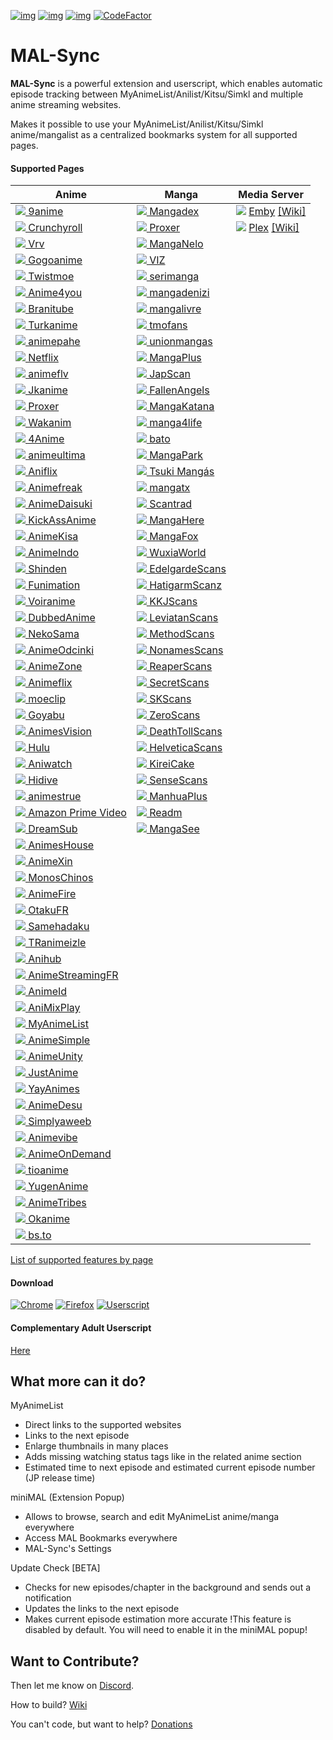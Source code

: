 [![img](https://img.shields.io/travis/com/MALSync/MALSync.svg?style=flat-square&logo=travis)](https://travis-ci.com/MALSync/MALSync)
[![img](https://img.shields.io/discord/358599430502481920.svg?style=flat-square&logo=discord&label=Chat%20%2F%20Support&colorB=7289DA)](https://discordapp.com/invite/cTH4yaw)
[![img](https://img.shields.io/github/issues/MALSync/MALSync.svg?style=flat-square&logo=github&logoColor=white)](https://github.com/MALSync/MALSync/issues)
[![CodeFactor](https://www.codefactor.io/repository/github/MALSync/MALSync/badge)](https://www.codefactor.io/repository/github/MALSync/MALSync)

# MAL-Sync
**MAL-Sync** is a powerful extension and userscript, which enables automatic episode tracking between MyAnimeList/Anilist/Kitsu/Simkl and multiple anime streaming websites.

Makes it possible to use your MyAnimeList/Anilist/Kitsu/Simkl anime/mangalist as a centralized bookmarks system for all supported pages.

#### **Supported Pages** <a id="anchor-link"></a>

<!--pages-->
  <table>
    <thead>
      <tr>
        <th>Anime</th>
        <th>Manga</th>
        <th>Media Server</th>
      </tr>
    </thead>
    <tbody>
      <tr>
                <td><a href="https://9anime.to"><img src="https://www.google.com/s2/favicons?domain=https://9anime.to"> 9anime</a></td>
                <td><a href="https://www.mangadex.org"><img src="https://www.google.com/s2/favicons?domain=https://www.mangadex.org"> Mangadex</a></td>
                <td><a href="http://app.emby.media"><img src="https://www.google.com/s2/favicons?domain=app.emby.media"></a> <a href="http://app.emby.media">Emby</a> <a href="https://github.com/MALSync/MALSync/wiki/Emby-Plex">[Wiki]</a></td>
              </tr><tr>
                <td><a href="https://www.crunchyroll.com"><img src="https://www.google.com/s2/favicons?domain=https://www.crunchyroll.com"> Crunchyroll</a></td>
                <td><a href="https://proxer.me"><img src="https://www.google.com/s2/favicons?domain=https://proxer.me"> Proxer</a></td>
                <td><a href="http://app.plex.tv"><img src="https://www.google.com/s2/favicons?domain=http://app.plex.tv"></a> <a href="http://app.plex.tv">Plex</a> <a href="https://github.com/MALSync/MALSync/wiki/Emby-Plex">[Wiki]</a></td>
              </tr><tr>
                <td><a href="https://vrv.co"><img src="https://www.google.com/s2/favicons?domain=https://vrv.co"> Vrv</a></td>
                <td><a href="https://manganelo.com"><img src="https://www.google.com/s2/favicons?domain=https://manganelo.com"> MangaNelo</a></td>
                <td></td>
              </tr><tr>
                <td><a href="https://gogoanimes.so"><img src="https://www.google.com/s2/favicons?domain=https://gogoanimes.so"> Gogoanime</a></td>
                <td><a href="https://www.viz.com"><img src="https://www.google.com/s2/favicons?domain=https://www.viz.com"> VIZ</a></td>
                <td></td>
              </tr><tr>
                <td><a href="https://twist.moe"><img src="https://www.google.com/s2/favicons?domain=https://twist.moe"> Twistmoe</a></td>
                <td><a href="https://serimanga.com"><img src="https://www.google.com/s2/favicons?domain=https://serimanga.com"> serimanga</a></td>
                <td></td>
              </tr><tr>
                <td><a href="https://www.anime4you.one"><img src="https://www.google.com/s2/favicons?domain=https://www.anime4you.one"> Anime4you</a></td>
                <td><a href="https://mangadenizi.com"><img src="https://www.google.com/s2/favicons?domain=https://mangadenizi.com"> mangadenizi</a></td>
                <td></td>
              </tr><tr>
                <td><a href="https://www.branitube.net"><img src="https://www.google.com/s2/favicons?domain=https://www.branitube.net"> Branitube</a></td>
                <td><a href="https://mangalivre.net"><img src="https://www.google.com/s2/favicons?domain=https://mangalivre.net"> mangalivre</a></td>
                <td></td>
              </tr><tr>
                <td><a href="https://www.turkanime.net"><img src="https://www.google.com/s2/favicons?domain=https://www.turkanime.net"> Turkanime</a></td>
                <td><a href="https://lectortmo.com"><img src="https://www.google.com/s2/favicons?domain=https://lectortmo.com"> tmofans</a></td>
                <td></td>
              </tr><tr>
                <td><a href="https://animepahe.com"><img src="https://www.google.com/s2/favicons?domain=https://animepahe.com"> animepahe</a></td>
                <td><a href="https://unionleitor.top"><img src="https://www.google.com/s2/favicons?domain=https://unionleitor.top"> unionmangas</a></td>
                <td></td>
              </tr><tr>
                <td><a href="https://www.netflix.com"><img src="https://www.google.com/s2/favicons?domain=https://www.netflix.com"> Netflix</a></td>
                <td><a href="https://mangaplus.shueisha.co.jp"><img src="https://www.google.com/s2/favicons?domain=https://mangaplus.shueisha.co.jp"> MangaPlus</a></td>
                <td></td>
              </tr><tr>
                <td><a href="https://animeflv.net"><img src="https://www.google.com/s2/favicons?domain=https://animeflv.net"> animeflv</a></td>
                <td><a href="https://www.japscan.se"><img src="https://www.google.com/s2/favicons?domain=https://www.japscan.se"> JapScan</a></td>
                <td></td>
              </tr><tr>
                <td><a href="https://jkanime.net/"><img src="https://www.google.com/s2/favicons?domain=https://jkanime.net/"> Jkanime</a></td>
                <td><a href="https://manga.fascans.com/"><img src="https://www.google.com/s2/favicons?domain=https://manga.fascans.com/"> FallenAngels</a></td>
                <td></td>
              </tr><tr>
                <td><a href="https://proxer.me"><img src="https://www.google.com/s2/favicons?domain=https://proxer.me"> Proxer</a></td>
                <td><a href="http://mangakatana.com"><img src="https://www.google.com/s2/favicons?domain=http://mangakatana.com"> MangaKatana</a></td>
                <td></td>
              </tr><tr>
                <td><a href="https://www.wakanim.tv"><img src="https://www.google.com/s2/favicons?domain=https://www.wakanim.tv"> Wakanim</a></td>
                <td><a href="https://manga4life.com"><img src="https://www.google.com/s2/favicons?domain=https://manga4life.com"> manga4life</a></td>
                <td></td>
              </tr><tr>
                <td><a href="https://4anime.to"><img src="https://www.google.com/s2/favicons?domain=https://4anime.to"> 4Anime</a></td>
                <td><a href="https://bato.to"><img src="https://www.google.com/s2/favicons?domain=https://bato.to"> bato</a></td>
                <td></td>
              </tr><tr>
                <td><a href="https://animeultima.to"><img src="https://www.google.com/s2/favicons?domain=https://animeultima.to"> animeultima</a></td>
                <td><a href="https://mangapark.net"><img src="https://www.google.com/s2/favicons?domain=https://mangapark.net"> MangaPark</a></td>
                <td></td>
              </tr><tr>
                <td><a href="https://www1.aniflix.tv"><img src="https://www.google.com/s2/favicons?domain=https://www1.aniflix.tv"> Aniflix</a></td>
                <td><a href="https://www.tsukimangas.com"><img src="https://www.google.com/s2/favicons?domain=https://www.tsukimangas.com"> Tsuki Mangás</a></td>
                <td></td>
              </tr><tr>
                <td><a href="https://www.animefreak.tv"><img src="https://www.google.com/s2/favicons?domain=https://www.animefreak.tv"> Animefreak</a></td>
                <td><a href="https://mangatx.com"><img src="https://www.google.com/s2/favicons?domain=https://mangatx.com"> mangatx</a></td>
                <td></td>
              </tr><tr>
                <td><a href="https://animedaisuki.moe"><img src="https://www.google.com/s2/favicons?domain=https://animedaisuki.moe"> AnimeDaisuki</a></td>
                <td><a href="https://scantrad.net"><img src="https://www.google.com/s2/favicons?domain=https://scantrad.net"> Scantrad</a></td>
                <td></td>
              </tr><tr>
                <td><a href="https://www.kickassanime.rs"><img src="https://www.google.com/s2/favicons?domain=https://www.kickassanime.rs"> KickAssAnime</a></td>
                <td><a href="http://www.mangahere.cc"><img src="https://www.google.com/s2/favicons?domain=http://www.mangahere.cc"> MangaHere</a></td>
                <td></td>
              </tr><tr>
                <td><a href="https://animekisa.tv"><img src="https://www.google.com/s2/favicons?domain=https://animekisa.tv"> AnimeKisa</a></td>
                <td><a href="http://fanfox.net"><img src="https://www.google.com/s2/favicons?domain=http://fanfox.net"> MangaFox</a></td>
                <td></td>
              </tr><tr>
                <td><a href="http://animeindo.moe"><img src="https://www.google.com/s2/favicons?domain=http://animeindo.moe"> AnimeIndo</a></td>
                <td><a href="https://wuxiaworld.site"><img src="https://www.google.com/s2/favicons?domain=https://wuxiaworld.site"> WuxiaWorld</a></td>
                <td></td>
              </tr><tr>
                <td><a href="https://shinden.pl"><img src="https://www.google.com/s2/favicons?domain=https://shinden.pl"> Shinden</a></td>
                <td><a href="https://edelgardescans.com"><img src="https://www.google.com/s2/favicons?domain=https://edelgardescans.com"> EdelgardeScans</a></td>
                <td></td>
              </tr><tr>
                <td><a href="https://www.funimation.com"><img src="https://www.google.com/s2/favicons?domain=https://www.funimation.com"> Funimation</a></td>
                <td><a href="https://hatigarmscanz.net"><img src="https://www.google.com/s2/favicons?domain=https://hatigarmscanz.net"> HatigarmScanz</a></td>
                <td></td>
              </tr><tr>
                <td><a href="http://voiranime.com"><img src="https://www.google.com/s2/favicons?domain=http://voiranime.com"> Voiranime</a></td>
                <td><a href="https://kkjscans.co"><img src="https://www.google.com/s2/favicons?domain=https://kkjscans.co"> KKJScans</a></td>
                <td></td>
              </tr><tr>
                <td><a href="https://ww5.dubbedanime.net"><img src="https://www.google.com/s2/favicons?domain=https://ww5.dubbedanime.net"> DubbedAnime</a></td>
                <td><a href="https://leviatanscans.com"><img src="https://www.google.com/s2/favicons?domain=https://leviatanscans.com"> LeviatanScans</a></td>
                <td></td>
              </tr><tr>
                <td><a href="https://www.neko-sama.fr"><img src="https://www.google.com/s2/favicons?domain=https://www.neko-sama.fr"> NekoSama</a></td>
                <td><a href="https://methodscans.com"><img src="https://www.google.com/s2/favicons?domain=https://methodscans.com"> MethodScans</a></td>
                <td></td>
              </tr><tr>
                <td><a href="https://anime-odcinki.pl"><img src="https://www.google.com/s2/favicons?domain=https://anime-odcinki.pl"> AnimeOdcinki</a></td>
                <td><a href="https://the-nonames.com"><img src="https://www.google.com/s2/favicons?domain=https://the-nonames.com"> NonamesScans</a></td>
                <td></td>
              </tr><tr>
                <td><a href="https://www.animezone.pl"><img src="https://www.google.com/s2/favicons?domain=https://www.animezone.pl"> AnimeZone</a></td>
                <td><a href="https://reaperscans.com"><img src="https://www.google.com/s2/favicons?domain=https://reaperscans.com"> ReaperScans</a></td>
                <td></td>
              </tr><tr>
                <td><a href="https://animeflix.io"><img src="https://www.google.com/s2/favicons?domain=https://animeflix.io"> Animeflix</a></td>
                <td><a href="https://secretscans.co"><img src="https://www.google.com/s2/favicons?domain=https://secretscans.co"> SecretScans</a></td>
                <td></td>
              </tr><tr>
                <td><a href="https://moeclip.com"><img src="https://www.google.com/s2/favicons?domain=https://moeclip.com"> moeclip</a></td>
                <td><a href="https://skscans.com"><img src="https://www.google.com/s2/favicons?domain=https://skscans.com"> SKScans</a></td>
                <td></td>
              </tr><tr>
                <td><a href="https://goyabu.com"><img src="https://www.google.com/s2/favicons?domain=https://goyabu.com"> Goyabu</a></td>
                <td><a href="https://zeroscans.com"><img src="https://www.google.com/s2/favicons?domain=https://zeroscans.com"> ZeroScans</a></td>
                <td></td>
              </tr><tr>
                <td><a href="https://animesvision.biz"><img src="https://www.google.com/s2/favicons?domain=https://animesvision.biz"> AnimesVision</a></td>
                <td><a href="https://reader.deathtollscans.net"><img src="https://www.google.com/s2/favicons?domain=https://reader.deathtollscans.net"> DeathTollScans</a></td>
                <td></td>
              </tr><tr>
                <td><a href="https://www.hulu.com"><img src="https://www.google.com/s2/favicons?domain=https://www.hulu.com"> Hulu</a></td>
                <td><a href="https://helveticascans.com"><img src="https://www.google.com/s2/favicons?domain=https://helveticascans.com"> HelveticaScans</a></td>
                <td></td>
              </tr><tr>
                <td><a href="https://aniwatch.me"><img src="https://www.google.com/s2/favicons?domain=https://aniwatch.me"> Aniwatch</a></td>
                <td><a href="https://reader.kireicake.com"><img src="https://www.google.com/s2/favicons?domain=https://reader.kireicake.com"> KireiCake</a></td>
                <td></td>
              </tr><tr>
                <td><a href="https://www.hidive.com"><img src="https://www.google.com/s2/favicons?domain=https://www.hidive.com"> Hidive</a></td>
                <td><a href="https://sensescans.com"><img src="https://www.google.com/s2/favicons?domain=https://sensescans.com"> SenseScans</a></td>
                <td></td>
              </tr><tr>
                <td><a href="https://animestrue.site"><img src="https://www.google.com/s2/favicons?domain=https://animestrue.site"> animestrue</a></td>
                <td><a href="https://manhuaplus.com"><img src="https://www.google.com/s2/favicons?domain=https://manhuaplus.com"> ManhuaPlus</a></td>
                <td></td>
              </tr><tr>
                <td><a href="https://www.primevideo.com"><img src="https://www.google.com/s2/favicons?domain=https://www.primevideo.com"> Amazon Prime Video</a></td>
                <td><a href="https://readm.org"><img src="https://www.google.com/s2/favicons?domain=https://readm.org"> Readm</a></td>
                <td></td>
              </tr><tr>
                <td><a href="https://dreamsub.stream"><img src="https://www.google.com/s2/favicons?domain=https://dreamsub.stream"> DreamSub</a></td>
                <td><a href="https://mangasee123.com"><img src="https://www.google.com/s2/favicons?domain=https://mangasee123.com"> MangaSee</a></td>
                <td></td>
              </tr><tr>
                <td><a href="https://animeshouse.net"><img src="https://www.google.com/s2/favicons?domain=https://animeshouse.net"> AnimesHouse</a></td>
                <td></td>
                <td></td>
              </tr><tr>
                <td><a href="https://animexin.xyz"><img src="https://www.google.com/s2/favicons?domain=https://animexin.xyz"> AnimeXin</a></td>
                <td></td>
                <td></td>
              </tr><tr>
                <td><a href="https://monoschinos.com"><img src="https://www.google.com/s2/favicons?domain=https://monoschinos.com"> MonosChinos</a></td>
                <td></td>
                <td></td>
              </tr><tr>
                <td><a href="https://animefire.net"><img src="https://www.google.com/s2/favicons?domain=https://animefire.net"> AnimeFire</a></td>
                <td></td>
                <td></td>
              </tr><tr>
                <td><a href="https://www.otakufr.com"><img src="https://www.google.com/s2/favicons?domain=https://www.otakufr.com"> OtakuFR</a></td>
                <td></td>
                <td></td>
              </tr><tr>
                <td><a href="https://samehadaku.vip"><img src="https://www.google.com/s2/favicons?domain=https://samehadaku.vip"> Samehadaku</a></td>
                <td></td>
                <td></td>
              </tr><tr>
                <td><a href="https://www.tranimeizle.com/"><img src="https://www.google.com/s2/favicons?domain=https://www.tranimeizle.com/"> TRanimeizle</a></td>
                <td></td>
                <td></td>
              </tr><tr>
                <td><a href="https://anihub.tv"><img src="https://www.google.com/s2/favicons?domain=https://anihub.tv"> Anihub</a></td>
                <td></td>
                <td></td>
              </tr><tr>
                <td><a href="https://www.animestreamingfr.fr"><img src="https://www.google.com/s2/favicons?domain=https://www.animestreamingfr.fr"> AnimeStreamingFR</a></td>
                <td></td>
                <td></td>
              </tr><tr>
                <td><a href="https://www.animeid.tv"><img src="https://www.google.com/s2/favicons?domain=https://www.animeid.tv"> AnimeId</a></td>
                <td></td>
                <td></td>
              </tr><tr>
                <td><a href="https://animixplay.to"><img src="https://www.google.com/s2/favicons?domain=https://animixplay.to"> AniMixPlay</a></td>
                <td></td>
                <td></td>
              </tr><tr>
                <td><a href="https://myanimelist.net"><img src="https://www.google.com/s2/favicons?domain=https://myanimelist.net"> MyAnimeList</a></td>
                <td></td>
                <td></td>
              </tr><tr>
                <td><a href="https://ww1.animesimple.com"><img src="https://www.google.com/s2/favicons?domain=https://ww1.animesimple.com"> AnimeSimple</a></td>
                <td></td>
                <td></td>
              </tr><tr>
                <td><a href="https://animeunity.it"><img src="https://www.google.com/s2/favicons?domain=https://animeunity.it"> AnimeUnity</a></td>
                <td></td>
                <td></td>
              </tr><tr>
                <td><a href="https://justanime.app"><img src="https://www.google.com/s2/favicons?domain=https://justanime.app"> JustAnime</a></td>
                <td></td>
                <td></td>
              </tr><tr>
                <td><a href="https://yayanimes.net"><img src="https://www.google.com/s2/favicons?domain=https://yayanimes.net"> YayAnimes</a></td>
                <td></td>
                <td></td>
              </tr><tr>
                <td><a href="https://animedesu.pl"><img src="https://www.google.com/s2/favicons?domain=https://animedesu.pl"> AnimeDesu</a></td>
                <td></td>
                <td></td>
              </tr><tr>
                <td><a href="https://simplyaweeb.com"><img src="https://www.google.com/s2/favicons?domain=https://simplyaweeb.com"> Simplyaweeb</a></td>
                <td></td>
                <td></td>
              </tr><tr>
                <td><a href="https://animevibe.tv"><img src="https://www.google.com/s2/favicons?domain=https://animevibe.tv"> Animevibe</a></td>
                <td></td>
                <td></td>
              </tr><tr>
                <td><a href="https://www.anime-on-demand.de"><img src="https://www.google.com/s2/favicons?domain=https://www.anime-on-demand.de"> AnimeOnDemand</a></td>
                <td></td>
                <td></td>
              </tr><tr>
                <td><a href="https://tioanime.com"><img src="https://www.google.com/s2/favicons?domain=https://tioanime.com"> tioanime</a></td>
                <td></td>
                <td></td>
              </tr><tr>
                <td><a href="https://yugenani.me/"><img src="https://www.google.com/s2/favicons?domain=https://yugenani.me/"> YugenAnime</a></td>
                <td></td>
                <td></td>
              </tr><tr>
                <td><a href="https://animetribes.ru"><img src="https://www.google.com/s2/favicons?domain=https://animetribes.ru"> AnimeTribes</a></td>
                <td></td>
                <td></td>
              </tr><tr>
                <td><a href="https://www.okanime.com"><img src="https://www.google.com/s2/favicons?domain=https://www.okanime.com"> Okanime</a></td>
                <td></td>
                <td></td>
              </tr><tr>
                <td><a href="https://bs.to"><img src="https://www.google.com/s2/favicons?domain=https://bs.to"> bs.to</a></td>
                <td></td>
                <td></td>
              </tr>
    </tbody>
  </table>
  <!--/pages-->

[List of supported features by page](pages.md)

#### **Download**
[![Chrome](https://img.shields.io/chrome-web-store/users/kekjfbackdeiabghhcdklcdoekaanoel.svg?style=flat-square&label=Chrome&logo=google%20chrome&logoColor=white)](https://chrome.google.com/webstore/detail/mal-sync/kekjfbackdeiabghhcdklcdoekaanoel?hl=en)
[![Firefox](https://img.shields.io/amo/users/mal-sync.svg?style=flat-square&label=Firefox&logo=mozilla%20firefox&logoColor=white)](https://addons.mozilla.org/en-US/firefox/addon/mal-sync)
[![Userscript](https://img.shields.io/badge/Userscript-Download-brightgreen.svg?style=flat-square&label=Userscript&logo=javascript&logoColor=white)](https://greasyfork.org/de/scripts/372847-mal-sync)
#### **Complementary Adult Userscript**
[Here](src/pages-adult/README.md)

## What more can it do?

MyAnimeList
  - Direct links to the supported websites
  - Links to the next episode
  - Enlarge thumbnails in many places
  - Adds missing watching status tags like in the related anime section
  - Estimated time to next episode and estimated current episode number (JP release time)

miniMAL (Extension Popup)
  - Allows to browse, search and edit MyAnimeList anime/manga everywhere
  - Access MAL Bookmarks everywhere
  - MAL-Sync's Settings

Update Check [BETA]
  - Checks for new episodes/chapter in the background and sends out a notification
  - Updates the links to the next episode
  - Makes current episode estimation more accurate
!This feature is disabled by default. You will need to enable it in the miniMAL popup!

## Want to Contribute?
Then let me know on [Discord](https://discordapp.com/invite/cTH4yaw).

How to build? [Wiki](https://github.com/MALSync/MALSync/wiki/Build)

You can't code, but want to help? [Donations](https://github.com/MALSync/MALSync/wiki/Donations)
